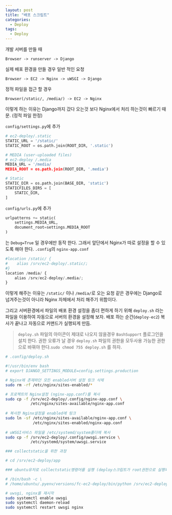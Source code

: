```yaml
---
layout: post
title: "배포 스크립트"
categories:
  - Deploy
tags:
  - Deploy
---
```


개발 서버를 만들 때
```
Browser -> runserver -> Django
``` 

실제 배포 환경을 만들 경우 일반 적인 요청
```
Browser -> EC2 -> Nginx -> uWSGI -> Django
``` 

정적 파일을 접근 할 경우
```
Browser(/static/, /media/) -> EC2 -> Nginx
```
이렇게 하는 이유는 Django까지 갔다 오는것 보다 Nginx에서 처리 하는것이 빠르기 때문. (정적 파일 한정)

`config/settings.py`에 추가
```python
# ec2-deploy/.static
STATIC_URL = '/static/'
STATIC_ROOT = os.path.join(ROOT_DIR, '.static')

# MEDIA (user-uploaded files)
# ec2-deploy /.media
MEDIA_URL = '/media/
MEDIA_ROOT = os.path.join(ROOT_DIR, '.media')

# Static
STATIC_DIR = os.path.join(BASE_DIR, 'static')
STATICFILES_DIRS = [
    STATIC_DIR,
]
```
`config/urls.py`에 추가
```python
urlpatterns += static(
    settings.MEDIA_URL, 
    document_root=settings.MEDIA_ROOT
)
```
는 `Debug=True` 일 경우에만 동작 한다.
그래서 앞단에서 Nginx가 따로 설정을 할 수 있도록 해야 한다.
`.config`의 `nginx-app.conf`
```python
#location /static/ {
#    alias /srv/ec2-deploy/.static/;
#}
location /media/ {
    alias /srv/ec2-deploy/.media/;
}
```
이렇게 해주는 이유는 `/static/` 이나 `/media/`로 오는 요청 같은 경우에는 Django로 넘겨주는것이 아니라 Nginx 자체에서 처리 해주기 위함이다. 

그리고 서버환경에서 파일의 배포 환경 설정을 좀더 편하게 하기 위해 `deploy.sh` 라는 파일을 이용하여 자동으로 서버의 환경을 설정해 보자.
배포 하는 순간(`deploy-ec2`) 복사가 끝나고 자동으로 커맨드가 실행되게 만듬.
> `deploy.sh` 파일의 아이콘이 제대로 나오지 않을경우 `BashSupport` 플로그인을 설치 한다.
> 권한 오류가 날 경우 `deploy.sh` 파일의 권한을 모두사용 가능한 권한으로 바꿔야 한다.`sudo chmod 755 deploy.sh` 를 하자.

```bash
# .config/deploy.sh

#!/usr/bin/env bash
# export DJANGO_SETTINGS_MODULE=config.settings.production

# Nginx에 존재하던 모든 enabled서버 설정 링크 삭제
sudo rm -rf /etc/nginx/sites-enabled/*

# 프로젝트의 Nginx설정 (nginx-app.conf)를 복사
sudo cp -f /srv/ec2-deploy/.config/nginx-app.conf \
           /etc/nginx/sites-available/nginx-app.conf
           
# 복사한 Nginx설정을 enabled에 링크
sudo ln -sf /etc/nginx/sites-available/nginx-app.conf \
            /etc/nginx/sites-enabled/nginx-app.conf
            
# uWSGI서비스 파일을 /etc/systemd/system폴더에 복사
sudo cp -f /srv/ec2-deploy/.config/uwsgi.service \
           /etc/systemd/system/uwsgi.service

### collectstatic을 위한 과정

# cd /srv/ec2-deploy/app

### ubuntu유저로 collectstatic명령어를 실행 (deploy스크립트가 root권한으로 실행되므로)

# /bin/bash -c \
# /home/ubuntu/.pyenv/versions/fc-ec2-deploy/bin/python /srv/ec2-deploy/app/manage.py collectstatic --noinput ubuntu

# uwsgi, nginx를 재시작
sudo systemctl enable uwsgi
sudo systemctl daemon-reload
sudo systemctl restart uwsgi nginx
```